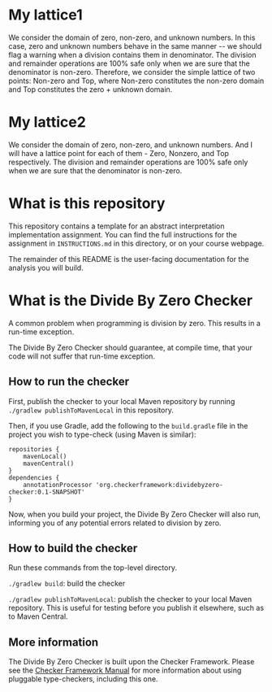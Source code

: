 # My lattice1

We consider the domain of zero, non-zero, and unknown numbers. In this case, zero and unknown numbers behave in the same manner -- we should flag a warning when a division contains them in denominator. 
The division and remainder operations are 100% safe only when we are sure that the denominator is non-zero. Therefore, we consider the simple lattice of two points: Non-zero and Top, where Non-zero constitutes the non-zero domain and Top constitutes the zero + unknown domain. 

# My lattice2

We consider the domain of zero, non-zero, and unknown numbers. 
And I will have a lattice point for each of them - Zero, Nonzero, and Top respectively. 
The division and remainder operations are 100% safe only when we are sure that the denominator is non-zero. 

# What is this repository

This repository contains a template for an abstract interpretation implementation
assignment. You can find the full instructions for the assignment in `INSTRUCTIONS.md`
in this directory, or on your course webpage.

The remainder of this README is the user-facing documentation for the analysis
you will build.

# What is the Divide By Zero Checker

A common problem when programming is division by zero.
This results in a run-time exception.

The Divide By Zero Checker should guarantee, at compile time, that your code will
not suffer that run-time exception.

## How to run the checker

First, publish the checker to your local Maven repository by running
`./gradlew publishToMavenLocal` in this repository.

Then, if you use Gradle, add the following to the `build.gradle` file in
the project you wish to type-check (using Maven is similar):

```
repositories {
    mavenLocal()
    mavenCentral()
}
dependencies {
    annotationProcessor 'org.checkerframework:dividebyzero-checker:0.1-SNAPSHOT'
}
```

Now, when you build your project, the Divide By Zero Checker will also run,
informing you of any potential errors related to division by zero.

## How to build the checker

Run these commands from the top-level directory.

`./gradlew build`: build the checker

`./gradlew publishToMavenLocal`: publish the checker to your local Maven repository.
This is useful for testing before you publish it elsewhere, such as to Maven Central.


## More information

The Divide By Zero Checker is built upon the Checker Framework.  Please see
the [Checker Framework Manual](https://checkerframework.org/manual/) for
more information about using pluggable type-checkers, including this one.


